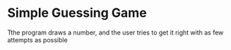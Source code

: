 # Simple Guessing Game
Tthe program draws a number, and the user tries to get it right with as few attempts as possible